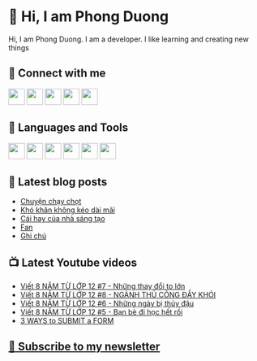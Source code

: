 # 👋 Hi, I am Phong Duong

Hi, I am Phong Duong. I am a developer. I like learning and creating new things

## 🔗 Connect with me
[<img height="32" width="32" src="https://cdn.jsdelivr.net/npm/simple-icons@v3/icons/youtube.svg" />](https://www.youtube.com/channel/UCXykqt3V2-9bYXKWZRcH0rA)
[<img height="32" width="32" src="https://cdn.jsdelivr.net/npm/simple-icons@v3/icons/instagram.svg" />](https://www.instagram.com/phongduonglh)
[<img height="32" width="32" src="https://cdn.jsdelivr.net/npm/simple-icons@v3/icons/twitter.svg" />](https://twitter.com/phongduonglh)
[<img height="32" width="32" src="https://cdn.jsdelivr.net/npm/simple-icons@v3/icons/facebook.svg" />](https://www.facebook.com/phongduonglh)
[<img height="32" width="32" src="https://cdn.jsdelivr.net/npm/simple-icons@v3/icons/linkedin.svg" />](https://www.linkedin.com/in/phongduonglh)

## 🧰 Languages and Tools

[<img height="32" width="32" src="https://cdn.jsdelivr.net/npm/simple-icons@v3/icons/javascript.svg" />](javascript)
[<img height="32" width="32" src="https://cdn.jsdelivr.net/npm/simple-icons@v3/icons/html5.svg" />](html5)
[<img height="32" width="32" src="https://cdn.jsdelivr.net/npm/simple-icons@v3/icons/css3.svg" />](css3)
[<img height="32" width="32" src="https://cdn.jsdelivr.net/npm/simple-icons@v3/icons/node-dot-js.svg" />](nodejs)
[<img height="32" width="32" src="https://cdn.jsdelivr.net/npm/simple-icons@v3/icons/react.svg" />](react)
[<img height="32" width="32" src="https://cdn.jsdelivr.net/npm/simple-icons@v3/icons/vue-dot-js.svg" />](vue)

## 📝 Latest blog posts

<!-- BLOG-POST-LIST:START -->
- [Chuyện chạy chọt](https://phongduong.dev/blog/2021/05/chuyen-chay-chot/)
- [Khó khăn không kéo dài mãi](https://phongduong.dev/blog/2021/05/kho-khan-khong-keo-dai-mai/)
- [Cái hay của nhà sáng tạo](https://phongduong.dev/blog/2021/05/cai-hay-cua-nha-sang-tao/)
- [Fan](https://phongduong.dev/blog/2021/04/fan/)
- [Ghi chú](https://phongduong.dev/blog/2021/04/ghi-chu/)
<!-- BLOG-POST-LIST:END -->

## 📺 Latest Youtube videos

<!-- YOUTUBE-VIDEO-LIST:START -->
- [Viết 8 NĂM TỪ LỚP 12 #7 - Những thay đổi to lớn](https://www.youtube.com/watch?v=b4NfU0ObMiw)
- [Viết 8 NĂM TỪ LỚP 12 #8 - NGÀNH THỦ CÔNG ĐẦY KHÓI](https://www.youtube.com/watch?v=663LxoDrLHE)
- [Viết 8 NĂM TỪ LỚP 12 #6 - Những ngày bị thủy đậu](https://www.youtube.com/watch?v=fRSKUJ-uulc)
- [Viết 8 NĂM TỪ LỚP 12 #5 - Bạn bè đi học hết rồi](https://www.youtube.com/watch?v=sfDHZkTomzI)
- [3 WAYS to SUBMIT a FORM](https://www.youtube.com/watch?v=DRHIsTEOvE0)
<!-- YOUTUBE-VIDEO-LIST:END -->

## [💌 Subscribe to my newsletter](https://koogio.substack.com/)

